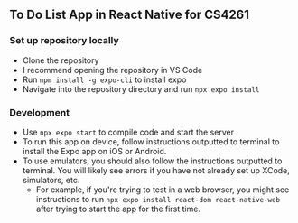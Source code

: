 ## To Do List App in React Native for CS4261

### Set up repository locally
 - Clone the repository
 - I recommend opening the repository in VS Code
 - Run `npm install -g expo-cli` to install expo
 - Navigate into the repository directory and run `npx expo install`

### Development
- Use `npx expo start` to compile code and start the server
- To run this app on device, follow instructions outputted to terminal to install the Expo app on iOS or Android.
- To use emulators, you should also follow the instructions outputted to terminal. You will likely see errors if you have not already set up XCode, simulators, etc.
    - For example, if you're trying to test in a web browser, you might see instructions to run `npx expo install react-dom react-native-web` after trying to start the app for the first time.